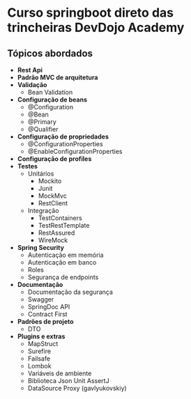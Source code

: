 # Curso springboot direto das trincheiras DevDojo Academy #

## Tópicos abordados ##

- **Rest Api**
- **Padrão MVC de arquitetura**
- **Validação**
  - Bean Validation
- **Configuração de beans**
  - @Configuration
  - @Bean
  - @Primary
  - @Qualifier
- **Configuração de propriedades**
  - @ConfigurationProperties
  - @EnableConfigurationProperties
- **Configuração de profiles**
- **Testes**
  - Unitários
    - Mockito
    - Junit
    - MockMvc
    - RestClient
  - Integração
    - TestContainers
    - TestRestTemplate
    - RestAssured
    - WireMock
- **Spring Security**
  - Autenticação em memória
  - Autenticação em banco
  - Roles
  - Segurança de endpoints
- **Documentação**
  - Documentação da segurança
  - Swagger
  - SpringDoc API
  - Contract First
- **Padrões de projeto**
    - DTO
- **Plugins e extras**
  - MapStruct
  - Surefire
  - Failsafe
  - Lombok
  - Variáveis de ambiente
  - Biblioteca Json Unit AssertJ
  - DataSource Proxy (gavlyukovskiy)



